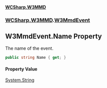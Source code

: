 #### [WCSharp\.W3MMD](README.md 'README')
### [WCSharp\.W3MMD](WCSharp.W3MMD.md 'WCSharp\.W3MMD').[W3MmdEvent](WCSharp.W3MMD.W3MmdEvent.md 'WCSharp\.W3MMD\.W3MmdEvent')

## W3MmdEvent\.Name Property

The name of the event\.

```csharp
public string Name { get; }
```

#### Property Value
[System\.String](https://learn.microsoft.com/en-us/dotnet/api/system.string 'System\.String')